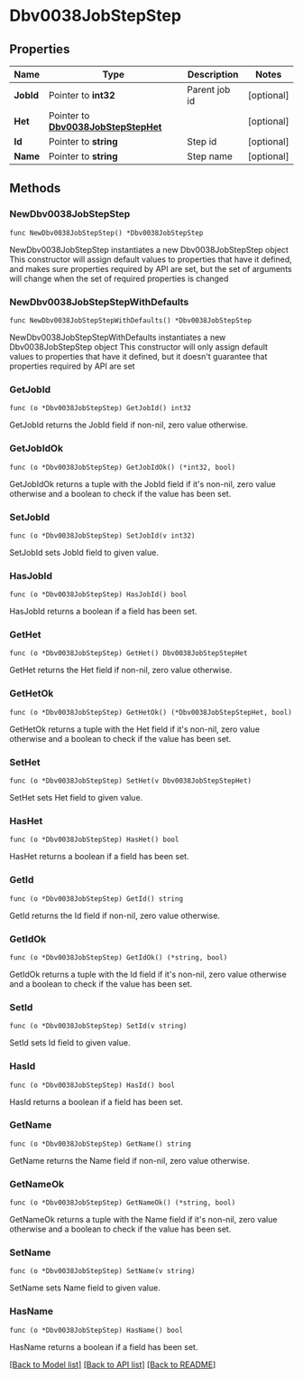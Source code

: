 # Dbv0038JobStepStep

## Properties

Name | Type | Description | Notes
------------ | ------------- | ------------- | -------------
**JobId** | Pointer to **int32** | Parent job id | [optional] 
**Het** | Pointer to [**Dbv0038JobStepStepHet**](Dbv0038JobStepStepHet.md) |  | [optional] 
**Id** | Pointer to **string** | Step id | [optional] 
**Name** | Pointer to **string** | Step name | [optional] 

## Methods

### NewDbv0038JobStepStep

`func NewDbv0038JobStepStep() *Dbv0038JobStepStep`

NewDbv0038JobStepStep instantiates a new Dbv0038JobStepStep object
This constructor will assign default values to properties that have it defined,
and makes sure properties required by API are set, but the set of arguments
will change when the set of required properties is changed

### NewDbv0038JobStepStepWithDefaults

`func NewDbv0038JobStepStepWithDefaults() *Dbv0038JobStepStep`

NewDbv0038JobStepStepWithDefaults instantiates a new Dbv0038JobStepStep object
This constructor will only assign default values to properties that have it defined,
but it doesn't guarantee that properties required by API are set

### GetJobId

`func (o *Dbv0038JobStepStep) GetJobId() int32`

GetJobId returns the JobId field if non-nil, zero value otherwise.

### GetJobIdOk

`func (o *Dbv0038JobStepStep) GetJobIdOk() (*int32, bool)`

GetJobIdOk returns a tuple with the JobId field if it's non-nil, zero value otherwise
and a boolean to check if the value has been set.

### SetJobId

`func (o *Dbv0038JobStepStep) SetJobId(v int32)`

SetJobId sets JobId field to given value.

### HasJobId

`func (o *Dbv0038JobStepStep) HasJobId() bool`

HasJobId returns a boolean if a field has been set.

### GetHet

`func (o *Dbv0038JobStepStep) GetHet() Dbv0038JobStepStepHet`

GetHet returns the Het field if non-nil, zero value otherwise.

### GetHetOk

`func (o *Dbv0038JobStepStep) GetHetOk() (*Dbv0038JobStepStepHet, bool)`

GetHetOk returns a tuple with the Het field if it's non-nil, zero value otherwise
and a boolean to check if the value has been set.

### SetHet

`func (o *Dbv0038JobStepStep) SetHet(v Dbv0038JobStepStepHet)`

SetHet sets Het field to given value.

### HasHet

`func (o *Dbv0038JobStepStep) HasHet() bool`

HasHet returns a boolean if a field has been set.

### GetId

`func (o *Dbv0038JobStepStep) GetId() string`

GetId returns the Id field if non-nil, zero value otherwise.

### GetIdOk

`func (o *Dbv0038JobStepStep) GetIdOk() (*string, bool)`

GetIdOk returns a tuple with the Id field if it's non-nil, zero value otherwise
and a boolean to check if the value has been set.

### SetId

`func (o *Dbv0038JobStepStep) SetId(v string)`

SetId sets Id field to given value.

### HasId

`func (o *Dbv0038JobStepStep) HasId() bool`

HasId returns a boolean if a field has been set.

### GetName

`func (o *Dbv0038JobStepStep) GetName() string`

GetName returns the Name field if non-nil, zero value otherwise.

### GetNameOk

`func (o *Dbv0038JobStepStep) GetNameOk() (*string, bool)`

GetNameOk returns a tuple with the Name field if it's non-nil, zero value otherwise
and a boolean to check if the value has been set.

### SetName

`func (o *Dbv0038JobStepStep) SetName(v string)`

SetName sets Name field to given value.

### HasName

`func (o *Dbv0038JobStepStep) HasName() bool`

HasName returns a boolean if a field has been set.


[[Back to Model list]](../README.md#documentation-for-models) [[Back to API list]](../README.md#documentation-for-api-endpoints) [[Back to README]](../README.md)


